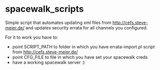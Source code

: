 spacewalk_scripts
=================

Simple script that automates updating xml files from http://cefs.steve-meier.de/ and updates security errata for all channels you configured.

For it to work you have to:
- point SCRIPT_PATH to folder in which you have errata-import.pl script from  http://cefs.steve-meier.de/
- point CFG_FILE to file in which you have set your spacewalk creds
- have a working spacewalk server :)

